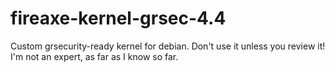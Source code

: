 # fireaxe-kernel-grsec-4.4
Custom grsecurity-ready kernel for debian. Don't use it unless you review it! I'm not an expert, as far as I know so far.
